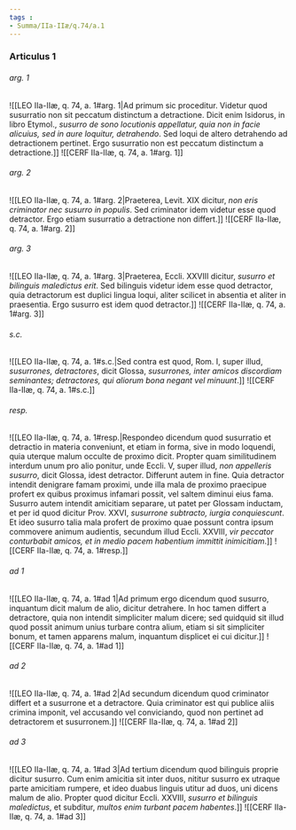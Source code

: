 ```yaml
---
tags : 
- Summa/IIa-IIæ/q.74/a.1
---
```


### Articulus 1

###### arg. 1
![[LEO IIa-IIæ, q. 74, a. 1#arg. 1|Ad primum sic proceditur. Videtur quod susurratio non sit peccatum distinctum a detractione. Dicit enim Isidorus, in libro Etymol., *susurro de sono locutionis appellatur, quia non in facie alicuius, sed in aure loquitur, detrahendo*. Sed loqui de altero detrahendo ad detractionem pertinet. Ergo susurratio non est peccatum distinctum a detractione.]]
![[CERF IIa-IIæ, q. 74, a. 1#arg. 1]]

###### arg. 2
![[LEO IIa-IIæ, q. 74, a. 1#arg. 2|Praeterea, Levit. XIX dicitur, *non eris criminator nec susurro in populis*. Sed criminator idem videtur esse quod detractor. Ergo etiam susurratio a detractione non differt.]]
![[CERF IIa-IIæ, q. 74, a. 1#arg. 2]]

###### arg. 3
![[LEO IIa-IIæ, q. 74, a. 1#arg. 3|Praeterea, Eccli. XXVIII dicitur, *susurro et bilinguis maledictus erit*. Sed bilinguis videtur idem esse quod detractor, quia detractorum est duplici lingua loqui, aliter scilicet in absentia et aliter in praesentia. Ergo susurro est idem quod detractor.]]
![[CERF IIa-IIæ, q. 74, a. 1#arg. 3]]

###### s.c.
![[LEO IIa-IIæ, q. 74, a. 1#s.c.|Sed contra est quod, Rom. I, super illud, *susurrones, detractores*, dicit Glossa, *susurrones, inter amicos discordiam seminantes; detractores, qui aliorum bona negant vel minuunt*.]]
![[CERF IIa-IIæ, q. 74, a. 1#s.c.]]

###### resp.
![[LEO IIa-IIæ, q. 74, a. 1#resp.|Respondeo dicendum quod susurratio et detractio in materia conveniunt, et etiam in forma, sive in modo loquendi, quia uterque malum occulte de proximo dicit. Propter quam similitudinem interdum unum pro alio ponitur, unde Eccli. V, super illud, *non appelleris susurro*, dicit Glossa, idest detractor. Differunt autem in fine. Quia detractor intendit denigrare famam proximi, unde illa mala de proximo praecipue profert ex quibus proximus infamari possit, vel saltem diminui eius fama. Susurro autem intendit amicitiam separare, ut patet per Glossam inductam, et per id quod dicitur Prov. XXVI, *susurrone subtracto, iurgia conquiescunt*. Et ideo susurro talia mala profert de proximo quae possunt contra ipsum commovere animum audientis, secundum illud Eccli. XXVIII, *vir peccator conturbabit amicos, et in medio pacem habentium immittit inimicitiam*.]]
![[CERF IIa-IIæ, q. 74, a. 1#resp.]]

###### ad 1
![[LEO IIa-IIæ, q. 74, a. 1#ad 1|Ad primum ergo dicendum quod susurro, inquantum dicit malum de alio, dicitur detrahere. In hoc tamen differt a detractore, quia non intendit simpliciter malum dicere; sed quidquid sit illud quod possit animum unius turbare contra alium, etiam si sit simpliciter bonum, et tamen apparens malum, inquantum displicet ei cui dicitur.]]
![[CERF IIa-IIæ, q. 74, a. 1#ad 1]]

###### ad 2
![[LEO IIa-IIæ, q. 74, a. 1#ad 2|Ad secundum dicendum quod criminator differt et a susurrone et a detractore. Quia criminator est qui publice aliis crimina imponit, vel accusando vel conviciando, quod non pertinet ad detractorem et susurronem.]]
![[CERF IIa-IIæ, q. 74, a. 1#ad 2]]

###### ad 3
![[LEO IIa-IIæ, q. 74, a. 1#ad 3|Ad tertium dicendum quod bilinguis proprie dicitur susurro. Cum enim amicitia sit inter duos, nititur susurro ex utraque parte amicitiam rumpere, et ideo duabus linguis utitur ad duos, uni dicens malum de alio. Propter quod dicitur Eccli. XXVIII, *susurro et bilinguis maledictus*, et subditur, *multos enim turbant pacem habentes*.]]
![[CERF IIa-IIæ, q. 74, a. 1#ad 3]]

